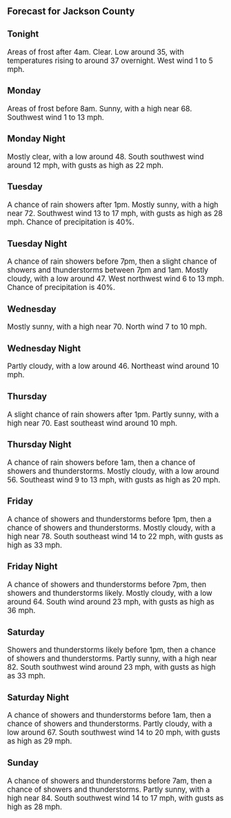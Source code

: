 <div>
   <h2>Forecast for Jackson County</h2>
   <p>
      <div style="font-size:120%">
         <h3>Tonight</h3>Areas of frost after 4am. Clear. Low around 35, with temperatures rising to around 37 overnight. West wind 1 to 5 mph.<br></div>
   </p>
   <p>
      <div style="font-size:120%">
         <h3>Monday</h3>Areas of frost before 8am. Sunny, with a high near 68. Southwest wind 1 to 13 mph.<br></div>
   </p>
   <p>
      <div style="font-size:120%">
         <h3>Monday Night</h3>Mostly clear, with a low around 48. South southwest wind around 12 mph, with gusts as high as 22 mph.<br></div>
   </p>
   <p>
      <div style="font-size:120%">
         <h3>Tuesday</h3>A chance of rain showers after 1pm. Mostly sunny, with a high near 72. Southwest wind 13 to 17 mph, with gusts as high as
         28 mph. Chance of precipitation is 40%.<br></div>
   </p>
   <p>
      <div style="font-size:120%">
         <h3>Tuesday Night</h3>A chance of rain showers before 7pm, then a slight chance of showers and thunderstorms between 7pm and 1am. Mostly cloudy,
         with a low around 47. West northwest wind 6 to 13 mph. Chance of precipitation is 40%.<br></div>
   </p>
   <p>
      <div style="font-size:120%">
         <h3>Wednesday</h3>Mostly sunny, with a high near 70. North wind 7 to 10 mph.<br></div>
   </p>
   <p>
      <div style="font-size:120%">
         <h3>Wednesday Night</h3>Partly cloudy, with a low around 46. Northeast wind around 10 mph.<br></div>
   </p>
   <p>
      <div style="font-size:120%">
         <h3>Thursday</h3>A slight chance of rain showers after 1pm. Partly sunny, with a high near 70. East southeast wind around 10 mph.<br></div>
   </p>
   <p>
      <div style="font-size:120%">
         <h3>Thursday Night</h3>A chance of rain showers before 1am, then a chance of showers and thunderstorms. Mostly cloudy, with a low around 56. Southeast
         wind 9 to 13 mph, with gusts as high as 20 mph.<br></div>
   </p>
   <p>
      <div style="font-size:120%">
         <h3>Friday</h3>A chance of showers and thunderstorms before 1pm, then a chance of showers and thunderstorms. Mostly cloudy, with a high near
         78. South southeast wind 14 to 22 mph, with gusts as high as 33 mph.<br></div>
   </p>
   <p>
      <div style="font-size:120%">
         <h3>Friday Night</h3>A chance of showers and thunderstorms before 7pm, then showers and thunderstorms likely. Mostly cloudy, with a low around
         64. South wind around 23 mph, with gusts as high as 36 mph.<br></div>
   </p>
   <p>
      <div style="font-size:120%">
         <h3>Saturday</h3>Showers and thunderstorms likely before 1pm, then a chance of showers and thunderstorms. Partly sunny, with a high near 82.
         South southwest wind around 23 mph, with gusts as high as 33 mph.<br></div>
   </p>
   <p>
      <div style="font-size:120%">
         <h3>Saturday Night</h3>A chance of showers and thunderstorms before 1am, then a chance of showers and thunderstorms. Partly cloudy, with a low around
         67. South southwest wind 14 to 20 mph, with gusts as high as 29 mph.<br></div>
   </p>
   <p>
      <div style="font-size:120%">
         <h3>Sunday</h3>A chance of showers and thunderstorms before 7am, then a chance of showers and thunderstorms. Partly sunny, with a high near
         84. South southwest wind 14 to 17 mph, with gusts as high as 28 mph.<br></div>
   </p>
</div>